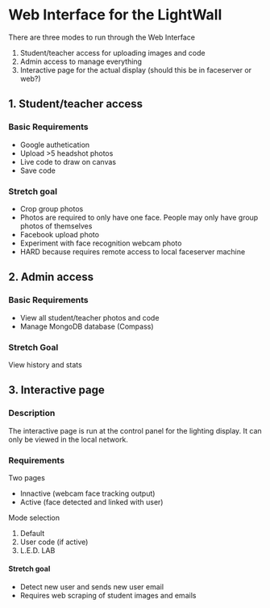 # Web Interface for the LightWall
There are three modes to run through the Web Interface

1. Student/teacher access for uploading images and code
2. Admin access to manage everything
3. Interactive page for the actual display (should this be in faceserver or web?)

## 1. Student/teacher access
### Basic Requirements
* Google authetication
* Upload >5 headshot photos 
* Live code to draw on canvas
* Save code

### Stretch goal
* Crop group photos
 * Photos are required to only have one face. People may only have group photos of themselves
* Facebook upload photo
* Experiment with face recognition webcam photo
 * HARD because requires remote access to local faceserver machine

## 2. Admin access
### Basic Requirements
* View all student/teacher photos and code
* Manage MongoDB database (Compass)

### Stretch Goal
View history and stats

## 3. Interactive page
### Description
The interactive page is run at the control panel for the lighting display. It can only be viewed in the local network.

### Requirements
Two pages

* Innactive (webcam face tracking output)
* Active (face detected and linked with user)

Mode selection

1. Default
2. User code (if active)
3. L.E.D. LAB

#### Stretch goal
* Detect new user and sends new user email
 * Requires web scraping of student images and emails
